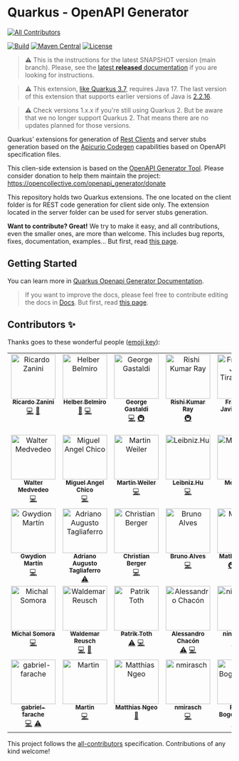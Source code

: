 # Quarkus - OpenAPI Generator

<!-- ALL-CONTRIBUTORS-BADGE:START - Do not remove or modify this section -->
[![All Contributors](https://img.shields.io/badge/all_contributors-34-orange.svg?style=flat-square)](#contributors-)
<!-- ALL-CONTRIBUTORS-BADGE:END -->
[![Build](<https://img.shields.io/github/actions/workflow/status/quarkiverse/quarkus-openapi-generator/build.yml?branch=main&logo=GitHub&style=flat-square>)](https://github.com/quarkiverse/quarkus-openapi-generator/actions?query=workflow%3ABuild)
[![Maven Central](https://img.shields.io/maven-central/v/io.quarkiverse.openapi.generator/quarkus-openapi-generator.svg?label=Maven%20Central&style=flat-square)](https://search.maven.org/artifact/io.quarkiverse.openapi.generator/quarkus-openapi-generator)
[![License](https://img.shields.io/badge/License-Apache%202.0-blue.svg?style=flat-square)](https://opensource.org/licenses/Apache-2.0)


> **⚠️** This is the instructions for the latest SNAPSHOT version (main branch). Please, see the [latest **released** documentation](https://docs.quarkiverse.io/quarkus-openapi-generator/dev/index.html) if you are looking for instructions.

> **⚠️** This extension, [like Quarkus 3.7](https://quarkus.io/blog/java-17/), requires Java 17. The last version of this extension that supports earlier versions of Java is [2.2.16](https://github.com/quarkiverse/quarkus-openapi-generator/releases/tag/2.2.16).

> **⚠️** Check versions 1.x.x if you're still using Quarkus 2. But be aware that we no longer support Quarkus 2. That means there are no updates planned for those versions.

Quarkus' extensions for generation of [Rest Clients](https://quarkus.io/guides/rest-client) and server stubs generation based on the [Apicurio Codegen](https://github.com/Apicurio/apicurio-codegen) capabilities based on OpenAPI specification files.

This clien-side extension is based on the [OpenAPI Generator Tool](https://openapi-generator.tech/). Please consider donation to help them maintain the
project: https://opencollective.com/openapi_generator/donate

This repository holds two Quarkus extensions. The one located on the client folder is for REST code generation for client side only. The extension located in the server folder can be used for server stubs generation.

**Want to contribute? Great!** We try to make it easy, and all contributions, even the smaller ones, are more than welcome. This includes bug reports, fixes, documentation, examples... But first, read [this page](CONTRIBUTING.md).

## Getting Started

You can learn more in [Quarkus Openapi Generator Documentation](http://docs.quarkiverse.io/quarkus-openapi-generator/dev/index.html).


> If you want to improve the docs, please feel free to contribute editing the docs in [Docs](https://github.com/quarkiverse/quarkus-openapi-generator/tree/main/docs/modules/ROOT). But first, read [this page](CONTRIBUTING.md).

## Contributors ✨

Thanks goes to these wonderful people ([emoji key](https://allcontributors.org/docs/en/emoji-key)):

<!-- ALL-CONTRIBUTORS-LIST:START - Do not remove or modify this section -->
<!-- prettier-ignore-start -->
<!-- markdownlint-disable -->
<table>
  <tbody>
    <tr>
      <td align="center" valign="top" width="14.28%"><a href="https://ricardozanini.medium.com/"><img src="https://avatars.githubusercontent.com/u/1538000?v=4?s=100" width="100px;" alt="Ricardo Zanini"/><br /><sub><b>Ricardo Zanini</b></sub></a><br /><a href="https://github.com/quarkiverse/quarkus-openapi-generator/commits?author=ricardozanini" title="Code">💻</a> <a href="#maintenance-ricardozanini" title="Maintenance">🚧</a></td>
      <td align="center" valign="top" width="14.28%"><a href="http://thegreatapi.com"><img src="https://avatars.githubusercontent.com/u/11776454?v=4?s=100" width="100px;" alt="Helber Belmiro"/><br /><sub><b>Helber Belmiro</b></sub></a><br /><a href="https://github.com/quarkiverse/quarkus-openapi-generator/commits?author=hbelmiro" title="Documentation">📖</a> <a href="https://github.com/quarkiverse/quarkus-openapi-generator/commits?author=hbelmiro" title="Code">💻</a></td>
      <td align="center" valign="top" width="14.28%"><a href="http://gastaldi.wordpress.com"><img src="https://avatars.githubusercontent.com/u/54133?v=4?s=100" width="100px;" alt="George Gastaldi"/><br /><sub><b>George Gastaldi</b></sub></a><br /><a href="https://github.com/quarkiverse/quarkus-openapi-generator/commits?author=gastaldi" title="Code">💻</a> <a href="#infra-gastaldi" title="Infrastructure (Hosting, Build-Tools, etc)">🚇</a></td>
      <td align="center" valign="top" width="14.28%"><a href="https://github.com/RishiKumarRay"><img src="https://avatars.githubusercontent.com/u/87641376?v=4?s=100" width="100px;" alt="Rishi Kumar Ray"/><br /><sub><b>Rishi Kumar Ray</b></sub></a><br /><a href="#infra-RishiKumarRay" title="Infrastructure (Hosting, Build-Tools, etc)">🚇</a></td>
      <td align="center" valign="top" width="14.28%"><a href="https://github.com/fjtirado"><img src="https://avatars.githubusercontent.com/u/65240126?v=4?s=100" width="100px;" alt="Francisco Javier Tirado Sarti"/><br /><sub><b>Francisco Javier Tirado Sarti</b></sub></a><br /><a href="https://github.com/quarkiverse/quarkus-openapi-generator/commits?author=fjtirado" title="Code">💻</a></td>
      <td align="center" valign="top" width="14.28%"><a href="https://github.com/Orbifoldt"><img src="https://avatars.githubusercontent.com/u/30009459?v=4?s=100" width="100px;" alt="Orbifoldt"/><br /><sub><b>Orbifoldt</b></sub></a><br /><a href="https://github.com/quarkiverse/quarkus-openapi-generator/commits?author=Orbifoldt" title="Code">💻</a></td>
      <td align="center" valign="top" width="14.28%"><a href="https://github.com/antssilva96"><img src="https://avatars.githubusercontent.com/u/84567479?v=4?s=100" width="100px;" alt="antssilva96"/><br /><sub><b>antssilva96</b></sub></a><br /><a href="https://github.com/quarkiverse/quarkus-openapi-generator/commits?author=antssilva96" title="Code">💻</a></td>
    </tr>
    <tr>
      <td align="center" valign="top" width="14.28%"><a href="https://github.com/wmedvede"><img src="https://avatars.githubusercontent.com/u/2431454?v=4?s=100" width="100px;" alt="Walter Medvedeo"/><br /><sub><b>Walter Medvedeo</b></sub></a><br /><a href="https://github.com/quarkiverse/quarkus-openapi-generator/commits?author=wmedvede" title="Code">💻</a></td>
      <td align="center" valign="top" width="14.28%"><a href="https://github.com/miguelchico"><img src="https://avatars.githubusercontent.com/u/6106661?v=4?s=100" width="100px;" alt="Miguel Angel Chico"/><br /><sub><b>Miguel Angel Chico</b></sub></a><br /><a href="https://github.com/quarkiverse/quarkus-openapi-generator/commits?author=miguelchico" title="Code">💻</a></td>
      <td align="center" valign="top" width="14.28%"><a href="https://github.com/martinweiler"><img src="https://avatars.githubusercontent.com/u/619410?v=4?s=100" width="100px;" alt="Martin Weiler"/><br /><sub><b>Martin Weiler</b></sub></a><br /><a href="https://github.com/quarkiverse/quarkus-openapi-generator/commits?author=martinweiler" title="Code">💻</a></td>
      <td align="center" valign="top" width="14.28%"><a href="https://leibnizhu.github.io/"><img src="https://avatars.githubusercontent.com/u/13050963?v=4?s=100" width="100px;" alt="Leibniz.Hu"/><br /><sub><b>Leibniz.Hu</b></sub></a><br /><a href="https://github.com/quarkiverse/quarkus-openapi-generator/commits?author=Leibnizhu" title="Code">💻</a></td>
      <td align="center" valign="top" width="14.28%"><a href="http://melloware.com"><img src="https://avatars.githubusercontent.com/u/4399574?v=4?s=100" width="100px;" alt="Melloware"/><br /><sub><b>Melloware</b></sub></a><br /><a href="https://github.com/quarkiverse/quarkus-openapi-generator/commits?author=melloware" title="Documentation">📖</a></td>
      <td align="center" valign="top" width="14.28%"><a href="https://github.com/cristianonicolai"><img src="https://avatars.githubusercontent.com/u/570894?v=4?s=100" width="100px;" alt="Cristiano Nicolai"/><br /><sub><b>Cristiano Nicolai</b></sub></a><br /><a href="https://github.com/quarkiverse/quarkus-openapi-generator/commits?author=cristianonicolai" title="Code">💻</a></td>
      <td align="center" valign="top" width="14.28%"><a href="https://github.com/YassinHajaj"><img src="https://avatars.githubusercontent.com/u/18174180?v=4?s=100" width="100px;" alt="YassinHajaj"/><br /><sub><b>YassinHajaj</b></sub></a><br /><a href="https://github.com/quarkiverse/quarkus-openapi-generator/commits?author=YassinHajaj" title="Code">💻</a></td>
    </tr>
    <tr>
      <td align="center" valign="top" width="14.28%"><a href="https://github.com/gwydionmv"><img src="https://avatars.githubusercontent.com/u/118427625?v=4?s=100" width="100px;" alt="Gwydion Martín"/><br /><sub><b>Gwydion Martín</b></sub></a><br /><a href="https://github.com/quarkiverse/quarkus-openapi-generator/commits?author=gwydionmv" title="Code">💻</a></td>
      <td align="center" valign="top" width="14.28%"><a href="https://www.linkedin.com/in/adrianotagliaferro/"><img src="https://avatars.githubusercontent.com/u/1286247?v=4?s=100" width="100px;" alt="Adriano Augusto Tagliaferro"/><br /><sub><b>Adriano Augusto Tagliaferro</b></sub></a><br /><a href="https://github.com/quarkiverse/quarkus-openapi-generator/commits?author=dritoferro" title="Tests">⚠️</a></td>
      <td align="center" valign="top" width="14.28%"><a href="https://techspace.de"><img src="https://avatars.githubusercontent.com/u/3606282?v=4?s=100" width="100px;" alt="Christian Berger"/><br /><sub><b>Christian Berger</b></sub></a><br /><a href="https://github.com/quarkiverse/quarkus-openapi-generator/commits?author=chberger" title="Code">💻</a></td>
      <td align="center" valign="top" width="14.28%"><a href="https://github.com/brunobaiano"><img src="https://avatars.githubusercontent.com/u/13356327?v=4?s=100" width="100px;" alt="Bruno Alves"/><br /><sub><b>Bruno Alves</b></sub></a><br /><a href="https://github.com/quarkiverse/quarkus-openapi-generator/commits?author=brunobaiano" title="Code">💻</a></td>
      <td align="center" valign="top" width="14.28%"><a href="https://github.com/mcruzdev"><img src="https://avatars.githubusercontent.com/u/56329339?v=4?s=100" width="100px;" alt="Matheus Cruz"/><br /><sub><b>Matheus Cruz</b></sub></a><br /><a href="#infra-mcruzdev" title="Infrastructure (Hosting, Build-Tools, etc)">🚇</a> <a href="https://github.com/quarkiverse/quarkus-openapi-generator/commits?author=mcruzdev" title="Code">💻</a> <a href="https://github.com/quarkiverse/quarkus-openapi-generator/commits?author=mcruzdev" title="Documentation">📖</a></td>
      <td align="center" valign="top" width="14.28%"><a href="http://laurentperez.fr"><img src="https://avatars.githubusercontent.com/u/1085201?v=4?s=100" width="100px;" alt="Laurent Perez"/><br /><sub><b>Laurent Perez</b></sub></a><br /><a href="https://github.com/quarkiverse/quarkus-openapi-generator/commits?author=laurentperez" title="Code">💻</a></td>
      <td align="center" valign="top" width="14.28%"><a href="https://github.com/bpasson"><img src="https://avatars.githubusercontent.com/u/6814512?v=4?s=100" width="100px;" alt="Bas Passon"/><br /><sub><b>Bas Passon</b></sub></a><br /><a href="https://github.com/quarkiverse/quarkus-openapi-generator/commits?author=bpasson" title="Code">💻</a></td>
    </tr>
    <tr>
      <td align="center" valign="top" width="14.28%"><a href="https://github.com/michalsomora"><img src="https://avatars.githubusercontent.com/u/10022003?v=4?s=100" width="100px;" alt="Michal Somora"/><br /><sub><b>Michal Somora</b></sub></a><br /><a href="https://github.com/quarkiverse/quarkus-openapi-generator/commits?author=michalsomora" title="Code">💻</a></td>
      <td align="center" valign="top" width="14.28%"><a href="https://github.com/lordvlad"><img src="https://avatars.githubusercontent.com/u/1217769?v=4?s=100" width="100px;" alt="Waldemar Reusch"/><br /><sub><b>Waldemar Reusch</b></sub></a><br /><a href="https://github.com/quarkiverse/quarkus-openapi-generator/commits?author=lordvlad" title="Code">💻</a> <a href="https://github.com/quarkiverse/quarkus-openapi-generator/commits?author=lordvlad" title="Documentation">📖</a></td>
      <td align="center" valign="top" width="14.28%"><a href="https://github.com/patr1kt0th"><img src="https://avatars.githubusercontent.com/u/20856829?v=4?s=100" width="100px;" alt="Patrik Toth"/><br /><sub><b>Patrik Toth</b></sub></a><br /><a href="https://github.com/quarkiverse/quarkus-openapi-generator/commits?author=patr1kt0th" title="Tests">⚠️</a> <a href="https://github.com/quarkiverse/quarkus-openapi-generator/commits?author=patr1kt0th" title="Code">💻</a></td>
      <td align="center" valign="top" width="14.28%"><a href="https://github.com/aecc"><img src="https://avatars.githubusercontent.com/u/6069300?v=4?s=100" width="100px;" alt="Alessandro Chacón"/><br /><sub><b>Alessandro Chacón</b></sub></a><br /><a href="https://github.com/quarkiverse/quarkus-openapi-generator/commits?author=aecc" title="Tests">⚠️</a> <a href="https://github.com/quarkiverse/quarkus-openapi-generator/commits?author=aecc" title="Code">💻</a></td>
      <td align="center" valign="top" width="14.28%"><a href="https://github.com/ninckblokje"><img src="https://avatars.githubusercontent.com/u/2307375?v=4?s=100" width="100px;" alt="ninckblokje"/><br /><sub><b>ninckblokje</b></sub></a><br /><a href="https://github.com/quarkiverse/quarkus-openapi-generator/commits?author=ninckblokje" title="Code">💻</a> <a href="https://github.com/quarkiverse/quarkus-openapi-generator/commits?author=ninckblokje" title="Tests">⚠️</a></td>
      <td align="center" valign="top" width="14.28%"><a href="https://github.com/DennisGyldendahlJensenSparNord"><img src="https://avatars.githubusercontent.com/u/135703683?v=4?s=100" width="100px;" alt="DennisGyldendahlJensenSparNord"/><br /><sub><b>DennisGyldendahlJensenSparNord</b></sub></a><br /><a href="https://github.com/quarkiverse/quarkus-openapi-generator/commits?author=DennisGyldendahlJensenSparNord" title="Code">💻</a></td>
      <td align="center" valign="top" width="14.28%"><a href="https://github.com/luanbrdev"><img src="https://avatars.githubusercontent.com/u/144866036?v=4?s=100" width="100px;" alt="Luan Ramalho"/><br /><sub><b>Luan Ramalho</b></sub></a><br /><a href="https://github.com/quarkiverse/quarkus-openapi-generator/commits?author=luanbrdev" title="Documentation">📖</a></td>
    </tr>
    <tr>
      <td align="center" valign="top" width="14.28%"><a href="https://github.com/gabriel-farache"><img src="https://avatars.githubusercontent.com/u/3036508?v=4?s=100" width="100px;" alt="gabriel-farache"/><br /><sub><b>gabriel-farache</b></sub></a><br /><a href="https://github.com/quarkiverse/quarkus-openapi-generator/commits?author=gabriel-farache" title="Code">💻</a> <a href="https://github.com/quarkiverse/quarkus-openapi-generator/commits?author=gabriel-farache" title="Tests">⚠️</a></td>
      <td align="center" valign="top" width="14.28%"><a href="https://github.com/martinoneutrino"><img src="https://avatars.githubusercontent.com/u/8833492?v=4?s=100" width="100px;" alt="Martin"/><br /><sub><b>Martin</b></sub></a><br /><a href="https://github.com/quarkiverse/quarkus-openapi-generator/commits?author=martinoneutrino" title="Code">💻</a></td>
      <td align="center" valign="top" width="14.28%"><a href="https://www.linkedin.com/in/matthias-ngeo/"><img src="https://avatars.githubusercontent.com/u/9427324?v=4?s=100" width="100px;" alt="Matthias Ngeo"/><br /><sub><b>Matthias Ngeo</b></sub></a><br /><a href="https://github.com/quarkiverse/quarkus-openapi-generator/commits?author=Pante" title="Documentation">📖</a></td>
      <td align="center" valign="top" width="14.28%"><a href="https://github.com/nmirasch"><img src="https://avatars.githubusercontent.com/u/2443754?v=4?s=100" width="100px;" alt="nmirasch"/><br /><sub><b>nmirasch</b></sub></a><br /><a href="https://github.com/quarkiverse/quarkus-openapi-generator/commits?author=nmirasch" title="Code">💻</a></td>
      <td align="center" valign="top" width="14.28%"><a href="https://ru4ert.com/"><img src="https://avatars.githubusercontent.com/u/47078678?v=4?s=100" width="100px;" alt="Rupert Bogensperger"/><br /><sub><b>Rupert Bogensperger</b></sub></a><br /><a href="https://github.com/quarkiverse/quarkus-openapi-generator/commits?author=ru4ert" title="Code">💻</a> <a href="https://github.com/quarkiverse/quarkus-openapi-generator/commits?author=ru4ert" title="Tests">⚠️</a></td>
      <td align="center" valign="top" width="14.28%"><a href="https://github.com/boyi01"><img src="https://avatars.githubusercontent.com/u/14997968?v=4?s=100" width="100px;" alt="boyi01"/><br /><sub><b>boyi01</b></sub></a><br /><a href="https://github.com/quarkiverse/quarkus-openapi-generator/commits?author=boyi01" title="Code">💻</a> <a href="https://github.com/quarkiverse/quarkus-openapi-generator/commits?author=boyi01" title="Tests">⚠️</a></td>
    </tr>
  </tbody>
</table>

<!-- markdownlint-restore -->
<!-- prettier-ignore-end -->

<!-- ALL-CONTRIBUTORS-LIST:END -->

This project follows the [all-contributors](https://github.com/all-contributors/all-contributors) specification. Contributions of any kind welcome!
